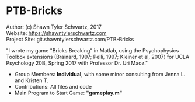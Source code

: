 # PTB-Bricks

Author: (c) Shawn Tyler Schwartz, 2017
<br />
Website: https://shawntylerschwartz.com
<br />
Project Site: git.shawntylerschwartz.com/PTB-Bricks
<br />

"I wrote my game "Bricks Breaking" in Matlab, using the Psychophysics Toolbox extensions (Brainard, 1997; Pelli, 1997; Kleiner et al, 2007) for UCLA Psychology 20B, Spring 2017 with Professor Dr. Uri Maoz."

 - Group Members: **Individual**, with some minor consulting from Jenna L. and Kristen T.
 - Contributions: All files and code
 - Main Program to Start Game: **"gameplay.m"**
